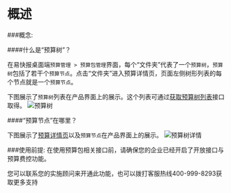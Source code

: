 # 概述

###概念:

####什么是“预算树”？

在易快报桌面端`预算管理 > 预算包管理`界面，每个“文件夹”代表了一个`预算树`，`预算树`包括了若干个`预算节点`。点击“文件夹”进入预算详情页，页面左侧树形列表的每个节点就是一个`预算节点`。

下图展示了`预算树`列表在产品界面上的展示。这个列表可通过[获取预算树列表](/budget/get-budget-list.html)接口取得。
![预算树](/budget/images/budgets_index.png)      

####“预算节点”在哪里？

下图展示了[预算详情页](/budget/get-budget-details.html)以及`预算节点`在产品界面上的展示。
![预算树详情](/budget/images/budget_info.png)

###使用前提:
在使用预算包相关接口前，请确保您的企业已经开启了开放接口与预算费控功能。
    
您可以联系您的实施顾问来开通此功能，也可以拨打客服热线400-999-8293获取更多支持











